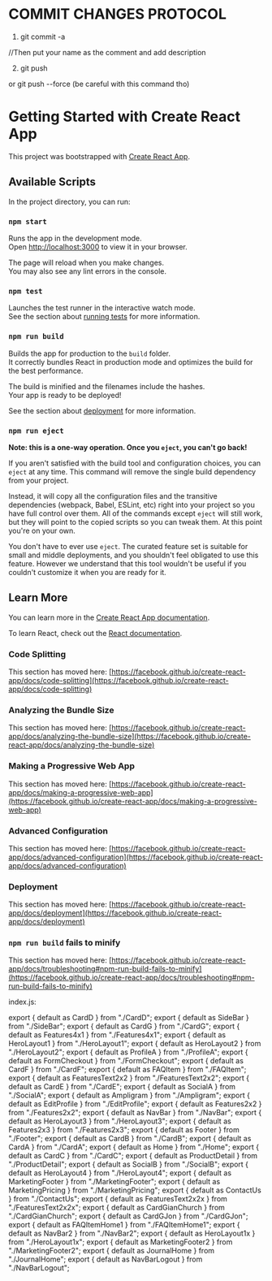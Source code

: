 # COMMIT CHANGES PROTOCOL

1. git commit -a 

//Then put your name as the comment and add description

2. git push

or git push --force (be careful with this command tho)


# Getting Started with Create React App

This project was bootstrapped with [Create React App](https://github.com/facebook/create-react-app).

## Available Scripts

In the project directory, you can run:

### `npm start`

Runs the app in the development mode.\
Open [http://localhost:3000](http://localhost:3000) to view it in your browser.

The page will reload when you make changes.\
You may also see any lint errors in the console.

### `npm test`

Launches the test runner in the interactive watch mode.\
See the section about [running tests](https://facebook.github.io/create-react-app/docs/running-tests) for more information.

### `npm run build`

Builds the app for production to the `build` folder.\
It correctly bundles React in production mode and optimizes the build for the best performance.

The build is minified and the filenames include the hashes.\
Your app is ready to be deployed!

See the section about [deployment](https://facebook.github.io/create-react-app/docs/deployment) for more information.

### `npm run eject`

**Note: this is a one-way operation. Once you `eject`, you can't go back!**

If you aren't satisfied with the build tool and configuration choices, you can `eject` at any time. This command will remove the single build dependency from your project.

Instead, it will copy all the configuration files and the transitive dependencies (webpack, Babel, ESLint, etc) right into your project so you have full control over them. All of the commands except `eject` will still work, but they will point to the copied scripts so you can tweak them. At this point you're on your own.

You don't have to ever use `eject`. The curated feature set is suitable for small and middle deployments, and you shouldn't feel obligated to use this feature. However we understand that this tool wouldn't be useful if you couldn't customize it when you are ready for it.

## Learn More

You can learn more in the [Create React App documentation](https://facebook.github.io/create-react-app/docs/getting-started).

To learn React, check out the [React documentation](https://reactjs.org/).

### Code Splitting

This section has moved here: [https://facebook.github.io/create-react-app/docs/code-splitting](https://facebook.github.io/create-react-app/docs/code-splitting)

### Analyzing the Bundle Size

This section has moved here: [https://facebook.github.io/create-react-app/docs/analyzing-the-bundle-size](https://facebook.github.io/create-react-app/docs/analyzing-the-bundle-size)

### Making a Progressive Web App

This section has moved here: [https://facebook.github.io/create-react-app/docs/making-a-progressive-web-app](https://facebook.github.io/create-react-app/docs/making-a-progressive-web-app)

### Advanced Configuration

This section has moved here: [https://facebook.github.io/create-react-app/docs/advanced-configuration](https://facebook.github.io/create-react-app/docs/advanced-configuration)

### Deployment

This section has moved here: [https://facebook.github.io/create-react-app/docs/deployment](https://facebook.github.io/create-react-app/docs/deployment)

### `npm run build` fails to minify

This section has moved here: [https://facebook.github.io/create-react-app/docs/troubleshooting#npm-run-build-fails-to-minify](https://facebook.github.io/create-react-app/docs/troubleshooting#npm-run-build-fails-to-minify)

index.js:

export { default as CardD } from "./CardD";
export { default as SideBar } from "./SideBar";
export { default as CardG } from "./CardG";
export { default as Features4x1 } from "./Features4x1";
export { default as HeroLayout1 } from "./HeroLayout1";
export { default as HeroLayout2 } from "./HeroLayout2";
export { default as ProfileA } from "./ProfileA";
export { default as FormCheckout } from "./FormCheckout";
export { default as CardF } from "./CardF";
export { default as FAQItem } from "./FAQItem";
export { default as FeaturesText2x2 } from "./FeaturesText2x2";
export { default as CardE } from "./CardE";
export { default as SocialA } from "./SocialA";
export { default as Ampligram } from "./Ampligram";
export { default as EditProfile } from "./EditProfile";
export { default as Features2x2 } from "./Features2x2";
export { default as NavBar } from "./NavBar";
export { default as HeroLayout3 } from "./HeroLayout3";
export { default as Features2x3 } from "./Features2x3";
export { default as Footer } from "./Footer";
export { default as CardB } from "./CardB";
export { default as CardA } from "./CardA";
export { default as Home } from "./Home";
export { default as CardC } from "./CardC";
export { default as ProductDetail } from "./ProductDetail";
export { default as SocialB } from "./SocialB";
export { default as HeroLayout4 } from "./HeroLayout4";
export { default as MarketingFooter } from "./MarketingFooter";
export { default as MarketingPricing } from "./MarketingPricing";
export { default as ContactUs } from "./ContactUs";
export { default as FeaturesText2x2x } from "./FeaturesText2x2x";
export { default as CardGianChurch } from "./CardGianChurch";
export { default as CardGJon } from "./CardGJon";
export { default as FAQItemHome1 } from "./FAQItemHome1";
export { default as NavBar2 } from "./NavBar2";
export { default as HeroLayout1x } from "./HeroLayout1x";
export { default as MarketingFooter2 } from "./MarketingFooter2";
export { default as JournalHome } from "./JournalHome";
export { default as NavBarLogout } from "./NavBarLogout";
